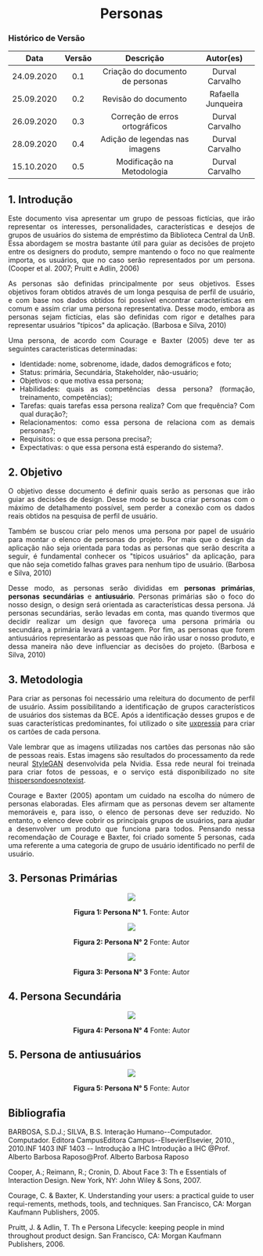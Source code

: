 # <center>Personas

### Histórico de Versão
|    Data    | Versão | Descrição            | Autor(es)       |
| :--------: | :----: | :------------------: | :-------------: |
| 24.09.2020 |  0.1   | Criação do documento de personas | Durval Carvalho |
| 25.09.2020 |  0.2   | Revisão do documento | Rafaella Junqueira |
| 26.09.2020 |  0.3   | Correção de erros ortográficos | Durval Carvalho |
| 28.09.2020 |  0.4   | Adição de legendas nas imagens | Durval Carvalho |
| 15.10.2020 |  0.5   | Modificação na Metodologia | Durval Carvalho |

<div align="justify">
    
## 1. Introdução

Este documento visa apresentar um grupo de pessoas fictícias, que irão representar os interesses, personalidades, características e desejos de grupos de usuários do sistema de empréstimo da Biblioteca Central da UnB. Essa abordagem se mostra bastante útil para guiar as decisões de projeto entre os designers do produto, sempre mantendo o foco no que realmente importa, os usuários, que no caso serão representados por um persona. (Cooper et al. 2007; Pruitt e Adlin, 2006)

As personas são definidas principalmente por seus objetivos. Esses objetivos foram obtidos através de um longa pesquisa de perfil de usuário, e com base nos dados obtidos foi possível encontrar características em comum e assim criar uma persona representativa. Desse modo, embora as personas sejam fictícias, elas são definidas com rigor e detalhes para representar usuários "típicos" da aplicação. (Barbosa e Silva, 2010)

Uma persona, de acordo com Courage e Baxter (2005) deve ter as seguintes caracteristicas determinadas:
- Identidade: nome, sobrenome, idade, dados demográficos e foto;
- Status: primária, Secundária, Stakeholder, não-usuário;
- Objetivos: o que motiva essa persona;
- Habilidades: quais as competências dessa persona? (formação, treinamento, competências);
- Tarefas: quais tarefas essa persona realiza? Com que frequência? Com qual duração?;
- Relacionamentos: como essa persona de relaciona com as demais personas?;
- Requisitos: o que essa persona precisa?;
- Expectativas: o que essa persona está esperando do sistema?.

## 2. Objetivo

O objetivo desse documento é definir quais serão as personas que irão guiar as decisões de design. Desse modo se busca criar personas com o máximo de detalhamento possível, sem perder a conexão com os dados reais obtidos na pesquisa de perfil de usuário.

Também se buscou criar pelo menos uma persona por papel de usuário para montar o elenco de personas do projeto. Por mais que o design da aplicação não seja orientada para todas as personas que serão descrita a seguir, é fundamental conhecer os "típicos usuários" da aplicação, para que não seja cometido falhas graves para nenhum tipo de usuário. (Barbosa e Silva, 2010)

Desse modo, as personas serão divididas em **personas primárias**, **personas secundárias** e **antiusuário**. Personas primárias são o foco do nosso design, o design será orientada as características dessa persona. Já personas secundárias, serão levadas em conta, mas quando tivermos que decidir realizar um design que favoreça uma persona primária ou secundára, a primária levará a vantagem. Por fim, as personas que forem antiusuários representarão as pessoas que não irão usar o nosso produto, e dessa maneira não deve influenciar as decisões do projeto. (Barbosa e Silva, 2010)

## 3. Metodologia

Para criar as personas foi necessário uma releitura do documento de perfil de usuário. Assim possibilitando a identificação de grupos característicos de usuários dos sistemas da BCE. Após a identificação desses grupos e de suas características predominantes, foi utilizado o site [uxpressia](https://uxpressia.com/) para criar os cartões de cada persona.

Vale lembrar que as imagens utilizadas nos cartões das personas não são de pessoas reais. Estas imagens são resultados do processamento da rede neural [StyleGAN](https://en.wikipedia.org/wiki/StyleGAN) desenvolvida pela Nvidia. Essa rede neural foi treinada para criar fotos de pessoas, e o serviço está disponibilizado no site [thispersondoesnotexist](https://thispersondoesnotexist.com/).

Courage e Baxter (2005) apontam um cuidado na escolha do número de personas elaboradas. Eles afirmam que as personas devem ser altamente memoráveis e, para isso, o elenco de personas deve ser reduzido. No entanto, o elenco deve cobrir os principais grupos de usuários, para ajudar a desenvolver um produto que funciona para todos. Pensando nessa recomendação de Courage e Baxter, foi criado somente 5 personas, cada uma referente a uma categoria de grupo de usuário identificado no perfil de usuário. 

## 3. Personas Primárias

<p align="center">
    <img src='_media/images/persona_1.png'>
    <figcaption align='center'>
        <b>Figura 1: Persona N° 1.</b> Fonte: Autor
  </figcaption>
</p>

<p align="center">
    <img src='_media/images/persona_2.png'>
    <figcaption align='center'>
        <b>Figura 2: Persona N° 2</b> Fonte: Autor
  </figcaption>
</p>

<p align="center">
    <img src='_media/images/persona_3.png'>
    <figcaption align='center'>
        <b>Figura 3: Persona N° 3</b> Fonte: Autor
  </figcaption>
</p>


## 4. Persona Secundária

<p align="center">
    <img src='_media/images/persona_4.png'>
    <figcaption align='center'>
        <b>Figura 4: Persona N° 4</b> Fonte: Autor
  </figcaption>
</p>

## 5. Persona de antiusuários

<p align="center">
    <img src='_media/images/persona_5.png'>
    <figcaption align='center'>
        <b>Figura 5: Persona N° 5</b> Fonte: Autor
  </figcaption>
</p>

</div>

## Bibliografia

BARBOSA, S.D.J.; SILVA, B.S. Interação Humano--Computador. Computador. Editora CampusEditora Campus--ElsevierElsevier, 2010., 2010.INF 1403 INF 1403 -- Introdução a IHC Introdução a IHC @Prof. Alberto Barbosa Raposo@Prof. Alberto Barbosa Raposo

Cooper, A.; Reimann, R.; Cronin, D. About Face 3: Th  e Essentials of Interaction Design. New York, NY: John Wiley & Sons, 2007.

Courage, C. & Baxter, K. Understanding your users: a practical guide to user requi-rements, methods, tools, and techniques. San Francisco, CA: Morgan Kaufmann Publishers, 2005. 

Pruitt, J. & Adlin, T. Th  e Persona Lifecycle: keeping people in mind throughout product design. San Francisco, CA: Morgan Kaufmann Publishers, 2006.
